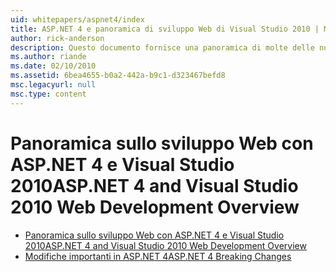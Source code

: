 ```yaml
---
uid: whitepapers/aspnet4/index
title: ASP.NET 4 e panoramica di sviluppo Web di Visual Studio 2010 | Microsoft Docs
author: rick-anderson
description: Questo documento fornisce una panoramica di molte delle nuove funzionalità per ASP.NET che sono inclusi in.NET Framework 4 e in Visual Studio 2010.
ms.author: riande
ms.date: 02/10/2010
ms.assetid: 6bea4655-b0a2-442a-b9c1-d323467befd8
msc.legacyurl: null
msc.type: content
---
```

<a name="aspnet-4-and-visual-studio-2010-web-development-overview"></a><span data-ttu-id="17f66-103">Panoramica sullo sviluppo Web con ASP.NET 4 e Visual Studio 2010</span><span class="sxs-lookup"><span data-stu-id="17f66-103">ASP.NET 4 and Visual Studio 2010 Web Development Overview</span></span>
====================
- [<span data-ttu-id="17f66-104">Panoramica sullo sviluppo Web con ASP.NET 4 e Visual Studio 2010</span><span class="sxs-lookup"><span data-stu-id="17f66-104">ASP.NET 4 and Visual Studio 2010 Web Development Overview</span></span>](overview.md)
- [<span data-ttu-id="17f66-105">Modifiche importanti in ASP.NET 4</span><span class="sxs-lookup"><span data-stu-id="17f66-105">ASP.NET 4 Breaking Changes</span></span>](breaking-changes.md)
